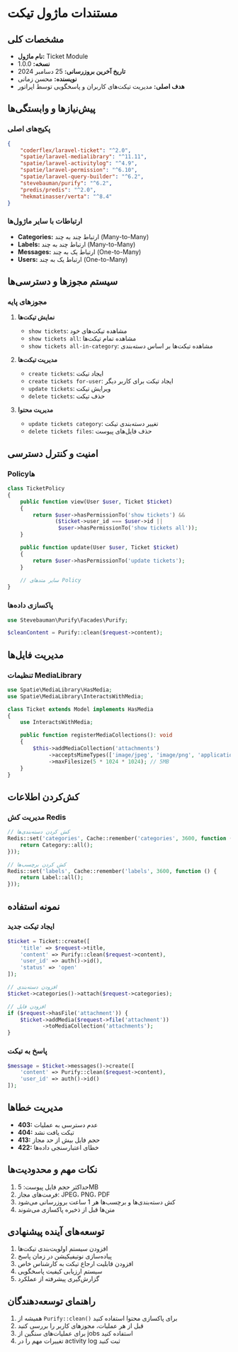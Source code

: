 # مستندات ماژول تیکت

## مشخصات کلی
- **نام ماژول:** Ticket Module
- **نسخه:** 1.0.0
- **تاریخ آخرین بروزرسانی:** 25 دسامبر 2024
- **نویسنده:** محسن زمانی
- **هدف اصلی:** مدیریت تیکت‌های کاربران و پاسخگویی توسط اپراتور

## پیش‌نیازها و وابستگی‌ها

### پکیج‌های اصلی
```json
{
    "coderflex/laravel-ticket": "^2.0",
    "spatie/laravel-medialibrary": "^11.11",
    "spatie/laravel-activitylog": "^4.9",
    "spatie/laravel-permission": "^6.10",
    "spatie/laravel-query-builder": "^6.2",
    "stevebauman/purify": "^6.2",
    "predis/predis": "^2.0",
    "hekmatinasser/verta": "^8.4"
}
```

### ارتباطات با سایر ماژول‌ها
- **Categories:** ارتباط چند به چند (Many-to-Many)
- **Labels:** ارتباط چند به چند (Many-to-Many)
- **Messages:** ارتباط یک به چند (One-to-Many)
- **Users:** ارتباط یک به چند (One-to-Many)

## سیستم مجوزها و دسترسی‌ها

### مجوزهای پایه
1. **نمایش تیکت‌ها**
    - `show tickets`: مشاهده تیکت‌های خود
    - `show tickets all`: مشاهده تمام تیکت‌ها
    - `show tickets all-in-category`: مشاهده تیکت‌ها بر اساس دسته‌بندی

2. **مدیریت تیکت‌ها**
    - `create tickets`: ایجاد تیکت
    - `create tickets for-user`: ایجاد تیکت برای کاربر دیگر
    - `update tickets`: ویرایش تیکت
    - `delete tickets`: حذف تیکت

3. **مدیریت محتوا**
    - `update tickets category`: تغییر دسته‌بندی تیکت
    - `delete tickets files`: حذف فایل‌های پیوست

## امنیت و کنترل دسترسی

### Policy‌ها
```php
class TicketPolicy
{
    public function view(User $user, Ticket $ticket)
    {
        return $user->hasPermissionTo('show tickets') && 
               ($ticket->user_id === $user->id || 
                $user->hasPermissionTo('show tickets all'));
    }

    public function update(User $user, Ticket $ticket)
    {
        return $user->hasPermissionTo('update tickets');
    }
    
    // سایر متدهای Policy
}
```

### پاکسازی داده‌ها
```php
use Stevebauman\Purify\Facades\Purify;

$cleanContent = Purify::clean($request->content);
```

## مدیریت فایل‌ها

### تنظیمات MediaLibrary
```php
use Spatie\MediaLibrary\HasMedia;
use Spatie\MediaLibrary\InteractsWithMedia;

class Ticket extends Model implements HasMedia
{
    use InteractsWithMedia;

    public function registerMediaCollections(): void
    {
        $this->addMediaCollection('attachments')
             ->acceptsMimeTypes(['image/jpeg', 'image/png', 'application/pdf'])
             ->maxFilesize(5 * 1024 * 1024); // 5MB
    }
}
```

## کش‌کردن اطلاعات

### مدیریت کش Redis
```php
// کش کردن دسته‌بندی‌ها
Redis::set('categories', Cache::remember('categories', 3600, function () {
    return Category::all();
}));

// کش کردن برچسب‌ها
Redis::set('labels', Cache::remember('labels', 3600, function () {
    return Label::all();
}));
```

## نمونه استفاده

### ایجاد تیکت جدید
```php
$ticket = Ticket::create([
    'title' => $request->title,
    'content' => Purify::clean($request->content),
    'user_id' => auth()->id(),
    'status' => 'open'
]);

// افزودن دسته‌بندی
$ticket->categories()->attach($request->categories);

// افزودن فایل
if ($request->hasFile('attachment')) {
    $ticket->addMedia($request->file('attachment'))
           ->toMediaCollection('attachments');
}
```

### پاسخ به تیکت
```php
$message = $ticket->messages()->create([
    'content' => Purify::clean($request->content),
    'user_id' => auth()->id()
]);
```

## مدیریت خطاها
- **403:** عدم دسترسی به عملیات
- **404:** تیکت یافت نشد
- **413:** حجم فایل بیش از حد مجاز
- **422:** خطای اعتبارسنجی داده‌ها

## نکات مهم و محدودیت‌ها
1. حداکثر حجم فایل پیوست: 5MB
2. فرمت‌های مجاز: JPEG، PNG، PDF
3. کش دسته‌بندی‌ها و برچسب‌ها هر 1 ساعت بروزرسانی می‌شود
4. متن‌ها قبل از ذخیره پاکسازی می‌شوند

## توسعه‌های آینده پیشنهادی
1. افزودن سیستم اولویت‌بندی تیکت‌ها
2. پیاده‌سازی نوتیفیکیشن در زمان پاسخ
3. افزودن قابلیت ارجاع تیکت به کارشناس خاص
4. سیستم ارزیابی کیفیت پاسخگویی
5. گزارش‌گیری پیشرفته از عملکرد

## راهنمای توسعه‌دهندگان
1. همیشه از `Purify::clean()` برای پاکسازی محتوا استفاده کنید
2. قبل از هر عملیات، مجوزهای کاربر را بررسی کنید
3. برای عملیات‌های سنگین از jobs استفاده کنید
4. تغییرات مهم را در activity log ثبت کنید
